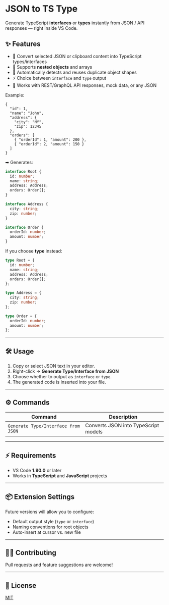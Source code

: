 
# JSON to TS Type

Generate TypeScript **interfaces** or **types** instantly from JSON / API responses — right inside VS Code.

## ✨ Features

- 🚀 Convert selected JSON or clipboard content into TypeScript types/interfaces  
- 🔁 Supports **nested objects** and arrays  
- 🔎 Automatically detects and reuses duplicate object shapes  
- ⚡ Choice between `interface` and `type` output  
- 🧩 Works with REST/GraphQL API responses, mock data, or any JSON  

Example:

```
{
  "id": 1,
  "name": "John",
  "address": {
    "city": "NY",
    "zip": 12345
  },
  "orders": [
    { "orderId": 1, "amount": 200 },
    { "orderId": 2, "amount": 150 }
  ]
}
````

➡ Generates:

```ts
interface Root {
  id: number;
  name: string;
  address: Address;
  orders: Order[];
}

interface Address {
  city: string;
  zip: number;
}

interface Order {
  orderId: number;
  amount: number;
}
```

If you choose **type** instead:

```ts
type Root = {
  id: number;
  name: string;
  address: Address;
  orders: Order[];
};

type Address = {
  city: string;
  zip: number;
};

type Order = {
  orderId: number;
  amount: number;
};
```

---

## 🛠️ Usage

1. Copy or select JSON text in your editor.
2. Right-click → **Generate Type/Interface from JSON**
3. Choose whether to output as `interface` or `type`.
4. The generated code is inserted into your file.

---

## ⚙️ Commands

| Command                             | Description                          |
| ----------------------------------- | ------------------------------------ |
| `Generate Type/Interface from JSON` | Converts JSON into TypeScript models |

---

## ⚡ Requirements

* VS Code **1.90.0** or later
* Works in **TypeScript** and **JavaScript** projects

---

## 📦 Extension Settings

Future versions will allow you to configure:

* Default output style (`type` or `interface`)
* Naming conventions for root objects
* Auto-insert at cursor vs. new file

---

## 🧑‍💻 Contributing

Pull requests and feature suggestions are welcome!

---

## 📄 License

[MIT](LICENSE)

